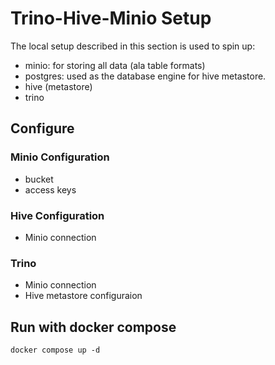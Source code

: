 # Trino-Hive-Minio Setup

The local setup described in this section is used to spin up:

- minio: for storing all data (ala table formats)
- postgres: used as the database engine for hive metastore.
- hive (metastore)
- trino

## Configure

### Minio Configuration

- bucket
- access keys

### Hive Configuration

- Minio connection

### Trino

- Minio connection
- Hive metastore configuraion



## Run with docker compose

```
docker compose up -d
```

